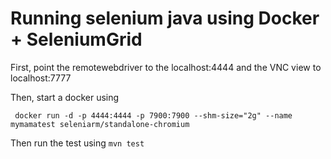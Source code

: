 # Running selenium java using Docker + SeleniumGrid

First, point the remotewebdriver to the localhost:4444 and the VNC view to localhost:7777

Then, start a docker using 

` docker run -d -p 4444:4444 -p 7900:7900 --shm-size="2g" --name mymamatest seleniarm/standalone-chromium`

Then run the test using `mvn test`
